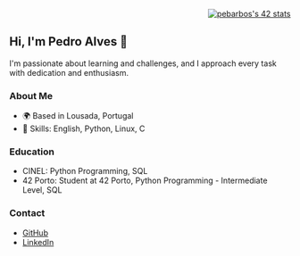 <p align="right">
  <a href="https://github.com/oakoudad/badge42">
    <img src="https://badge.mediaplus.ma/greenbinary/pebarbos?1337Badge=off&UM6P=off" alt="pebarbos's 42 stats" />
  </a>
</p>

## Hi, I'm Pedro Alves 👋

I'm passionate about learning and challenges, and I approach every task with dedication and enthusiasm.

### About Me

- 🌍 Based in Lousada, Portugal
- 💼 Skills: English, Python, Linux, C

### Education

- CINEL: Python Programming, SQL
- 42 Porto: Student at 42 Porto, Python Programming - Intermediate Level, SQL

### Contact

- [GitHub](https://github.com/Pedronplay)
- [LinkedIn](https://www.linkedin.com/in/pedro-alves-5287a3a4/)

<!---
Pedronplay/Pedronplay is a ✨ special ✨ repository because its `README.md` (this file) appears on your GitHub profile.
You can click the Preview link to take a look at your changes.
--->
